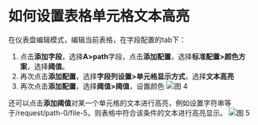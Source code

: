 # 如何设置表格单元格文本高亮

在仪表盘编辑模式，编辑当前表格，在字段配置的tab下：
1. 点击**添加字段**，选择**A>path**字段，点击**添加配置**，选择**标准配置>颜色方案**，选择**阈值**。
2. 再次点击**添加配置**，选择**字段列设置>单元格显示方式**，选择**文本高亮**
3. 再次点击**添加配置**，选择**阈值>阈值**，设置颜色
![图 4](/img/src/visulization/tablePro/textHighlight/textHighlight2.png)

还可以点击**添加阈值**对某一个单元格的文本进行高亮，例如设置字符串等于/request/path-0/file-5，则表格中符合该条件的文本进行高亮显示。
![图 5](/img/src/visulization/tablePro/textHighlight/textHighlight3.png)